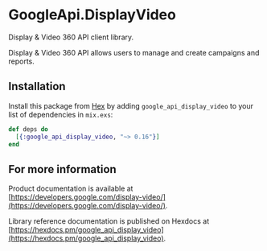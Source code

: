 # GoogleApi.DisplayVideo

Display & Video 360 API client library.

Display & Video 360 API allows users to manage and create campaigns and reports.

## Installation

Install this package from [Hex](https://hex.pm) by adding
`google_api_display_video` to your list of dependencies in `mix.exs`:

```elixir
def deps do
  [{:google_api_display_video, "~> 0.16"}]
end
```

## For more information

Product documentation is available at [https://developers.google.com/display-video/](https://developers.google.com/display-video/).

Library reference documentation is published on Hexdocs at
[https://hexdocs.pm/google_api_display_video](https://hexdocs.pm/google_api_display_video).
